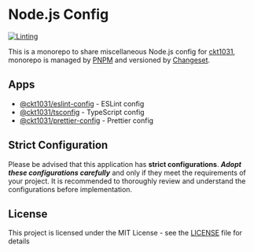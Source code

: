# Node.js Config

[![Linting](https://github.com/ckt1031/nodejs-config/actions/workflows/lint.yml/badge.svg?branch=main)](https://github.com/ckt1031/nodejs-config/actions/workflows/lint.yml)

This is a monorepo to share miscellaneous Node.js config for [ckt1031](https://github.com/ckt1031), monorepo is managed by [PNPM](https://pnpm.io/) and versioned by [Changeset](https://github.com/changesets/changesets).

## Apps

- [@ckt1031/eslint-config](apps/eslint-config/) - ESLint config
- [@ckt1031/tsconfig](apps/tsconfig/) - TypeScript config
- [@ckt1031/prettier-config](apps/prettier-config/) - Prettier config

## Strict Configuration

Please be advised that this application has **strict configurations**. **_Adopt these configurations carefully_** and only if they meet the requirements of your project. It is recommended to thoroughly review and understand the configurations before implementation.

## License

This project is licensed under the MIT License - see the [LICENSE](./LICENSE) file for details

